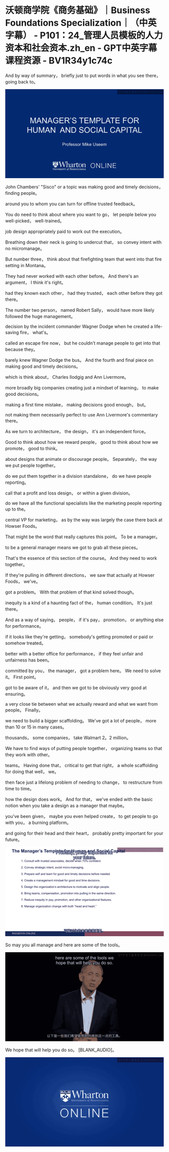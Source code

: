 # 沃顿商学院《商务基础》｜Business Foundations Specialization｜（中英字幕） - P101：24_管理人员模板的人力资本和社会资本.zh_en - GPT中英字幕课程资源 - BV1R34y1c74c

 And by way of summary， briefly just to put words in what you see there， going back to。



![](img/e40162c60a85cf24f5d1ec7fd3cdac6d_1.png)

 John Chambers' "Sisco" or a topic was making good and timely decisions， finding people。

 around you to whom you can turn for offline trusted feedback。

 You do need to think about where you want to go， let people below you well-picked， well-trained。

 job design appropriately paid to work out the execution。

 Breathing down their neck is going to undercut that， so convey intent with no micromanage。

 But number three， think about that firefighting team that went into that fire setting in Montana。

 They had never worked with each other before。 And there's an argument， I think it's right。

 had they known each other， had they trusted， each other before they got there。

 The number two person， named Robert Sally， would have more likely followed the huge management。

 decision by the incident commander Wagner Dodge when he created a life-saving fire， what's。

 called an escape fire now， but he couldn't manage people to get into that because they。

 barely knew Wagner Dodge the bus。 And the fourth and final piece on making good and timely decisions。

 which is think about， Charles Ilodgig and Ann Livermore。

 more broadly big companies creating just a mindset of learning， to make good decisions。

 making a first time mistake， making decisions good enough， but。

 not making them necessarily perfect to use Ann Livermore's commentary there。

 As we turn to architecture， the design， it's an independent force。

 Good to think about how we reward people， good to think about how we promote， good to think。

 about designs that animate or discourage people。 Separately， the way we put people together。

 do we put them together in a division standalone， do we have people reporting。

 call that a profit and loss design， or within a given division。

 do we have all the functional specialists like the marketing people reporting up to the。

 central VP for marketing， as by the way was largely the case there back at Howser Foods。

 That might be the word that really captures this point。 To be a manager。

 to be a general manager means we got to grab all these pieces。

 That's the essence of this section of the course。 And they need to work together。

 If they're pulling in different directions， we saw that actually at Howser Foods， we've。

 got a problem。 With that problem of that kind solved though。

 inequity is a kind of a haunting fact of the， human condition。 It's just there。

 And as a way of saying， people， if it's pay， promotion， or anything else for performance。

 if it looks like they're getting， somebody's getting promoted or paid or somehow treated。

 better with a better office for performance， if they feel unfair and unfairness has been。

 committed by you， the manager， got a problem here。 We need to solve it。 First point。

 got to be aware of it， and then we got to be obviously very good at ensuring。

 a very close tie between what we actually reward and what we want from people。 Finally。

 we need to build a bigger scaffolding。 We've got a lot of people， more than 10 or 15 in many cases。

 thousands， some companies， take Walmart 2。2 million。

 We have to find ways of putting people together， organizing teams so that they work with other。

 teams。 Having done that， critical to get that right， a whole scaffolding for doing that well， we。

 then face just a lifelong problem of needing to change， to restructure from time to time。

 how the design does work。 And for that， we've ended with the basic notion when you take a design as a manager that maybe。

 you've been given， maybe you even helped create， to get people to go with you， a burning platform。

 and going for their head and their heart， probably pretty important for your future。



![](img/e40162c60a85cf24f5d1ec7fd3cdac6d_3.png)

 So may you all manage and here are some of the tools。



![](img/e40162c60a85cf24f5d1ec7fd3cdac6d_5.png)

 We hope that will help you do so。 [BLANK_AUDIO]。

![](img/e40162c60a85cf24f5d1ec7fd3cdac6d_7.png)